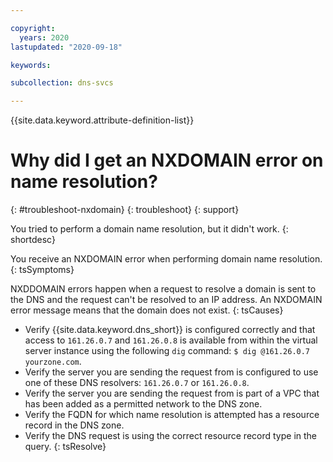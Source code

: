 ```yaml
---

copyright:
  years: 2020
lastupdated: "2020-09-18"

keywords: 

subcollection: dns-svcs

---
```


{{site.data.keyword.attribute-definition-list}}

# Why did I get an NXDOMAIN error on name resolution?
{: #troubleshoot-nxdomain}
{: troubleshoot}
{: support} 

You tried to perform a domain name resolution, but it didn't work.
{: shortdesc}

You receive an NXDOMAIN error when performing domain name resolution.
{: tsSymptoms}

NXDDOMAIN errors happen when a request to resolve a domain is sent to the DNS and the request can't be resolved to an IP address. An NXDOMAIN error message means that the domain does not exist.
{: tsCauses}

* Verify {{site.data.keyword.dns_short}} is configured correctly and that access to `161.26.0.7` and `161.26.0.8` is available from within the virtual server instance using the following `dig` command: `$ dig @161.26.0.7 yourzone.com`.
* Verify the server you are sending the request from is configured to use one of these DNS resolvers: `161.26.0.7` or `161.26.0.8`.
* Verify the server you are sending the request from is part of a VPC that has been added as a permitted network to the DNS zone.
* Verify the FQDN for which name resolution is attempted has a resource record in the DNS zone.
* Verify the DNS request is using the correct resource record type in the query.
{: tsResolve}


